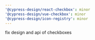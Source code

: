 ```yaml
---
'@cypress-design/react-checkbox': minor
'@cypress-design/vue-checkbox': minor
'@cypress-design/icon-registry': minor
---
```


fix design and api of checkboxes
